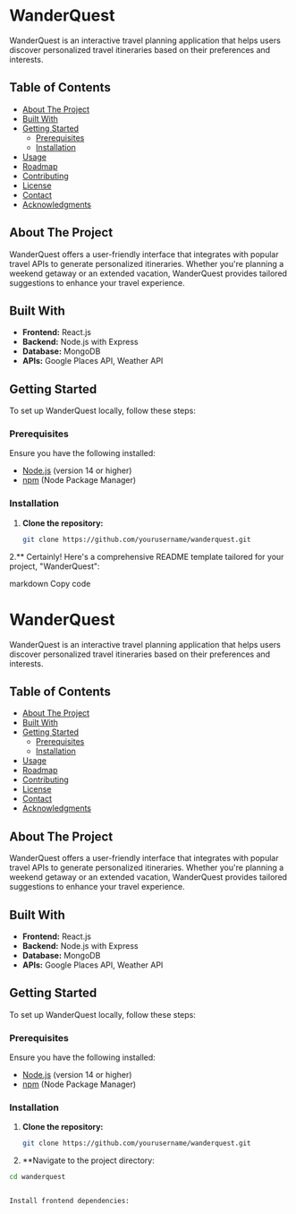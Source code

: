 # WanderQuest

WanderQuest is an interactive travel planning application that helps users discover personalized travel itineraries based on their preferences and interests.

## Table of Contents

- [About The Project](#about-the-project)
- [Built With](#built-with)
- [Getting Started](#getting-started)
  - [Prerequisites](#prerequisites)
  - [Installation](#installation)
- [Usage](#usage)
- [Roadmap](#roadmap)
- [Contributing](#contributing)
- [License](#license)
- [Contact](#contact)
- [Acknowledgments](#acknowledgments)

## About The Project

WanderQuest offers a user-friendly interface that integrates with popular travel APIs to generate personalized itineraries. Whether you're planning a weekend getaway or an extended vacation, WanderQuest provides tailored suggestions to enhance your travel experience.

## Built With

- **Frontend:** React.js
- **Backend:** Node.js with Express
- **Database:** MongoDB
- **APIs:** Google Places API, Weather API

## Getting Started

To set up WanderQuest locally, follow these steps:

### Prerequisites

Ensure you have the following installed:

- [Node.js](https://nodejs.org/) (version 14 or higher)
- [npm](https://www.npmjs.com/) (Node Package Manager)

### Installation

1. **Clone the repository:**

   ```bash
   git clone https://github.com/yourusername/wanderquest.git

2.**
Certainly! Here's a comprehensive README template tailored for your project, "WanderQuest":

markdown
Copy code
# WanderQuest

WanderQuest is an interactive travel planning application that helps users discover personalized travel itineraries based on their preferences and interests.

## Table of Contents

- [About The Project](#about-the-project)
- [Built With](#built-with)
- [Getting Started](#getting-started)
  - [Prerequisites](#prerequisites)
  - [Installation](#installation)
- [Usage](#usage)
- [Roadmap](#roadmap)
- [Contributing](#contributing)
- [License](#license)
- [Contact](#contact)
- [Acknowledgments](#acknowledgments)

## About The Project

WanderQuest offers a user-friendly interface that integrates with popular travel APIs to generate personalized itineraries. Whether you're planning a weekend getaway or an extended vacation, WanderQuest provides tailored suggestions to enhance your travel experience.

## Built With

- **Frontend:** React.js
- **Backend:** Node.js with Express
- **Database:** MongoDB
- **APIs:** Google Places API, Weather API

## Getting Started

To set up WanderQuest locally, follow these steps:

### Prerequisites

Ensure you have the following installed:

- [Node.js](https://nodejs.org/) (version 14 or higher)
- [npm](https://www.npmjs.com/) (Node Package Manager)

### Installation

1. **Clone the repository:**

   ```bash
   git clone https://github.com/yourusername/wanderquest.git

2. **Navigate to the project directory:

```bash
cd wanderquest


Install frontend dependencies:
